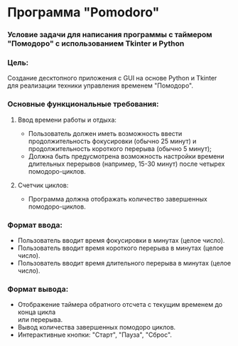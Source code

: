 # Программа "Pomodoro"

### Условие задачи для написания программы с таймером "Помодоро" с использованием Tkinter и Python

### Цель:
Создание десктопного приложения с GUI на основе Python и Tkinter <br/>
для реализации техники управления временем "Помодоро".

### Основные функциональные требования:

1. Ввод времени работы и отдыха:
   - Пользователь должен иметь возможность ввести 
     продолжительность фокусировки (обычно 25 минут)
     и продолжительность короткого перерыва (обычно 5 минут);
   - Должна быть предусмотрена возможность настройки времени <br/>
     длительных перерывов (например, 15-30 минут) после четырех помодоро-циклов.
   

2. Счетчик циклов:
   - Программа должна отображать количество завершенных помодоро-циклов.

### Формат ввода:

- Пользователь вводит время фокусировки в минутах (целое число).
- Пользователь вводит время короткого перерыва в минутах (целое число).
- Пользователь вводит время длительного перерыва в минутах (целое число).

### Формат вывода:

- Отображение таймера обратного отсчета с текущим временем до конца цикла<br/> или перерыва.
- Вывод количества завершенных помодоро циклов.
- Интерактивные кнопки: "Старт", "Пауза", "Сброс".
 
